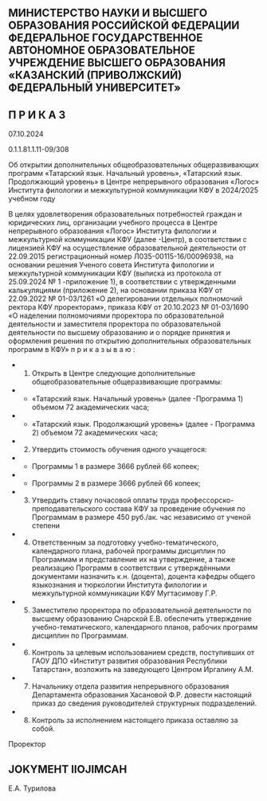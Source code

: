 <!-- image -->

## МИНИСТЕРСТВО НАУКИ И ВЫСШЕГО ОБРАЗОВАНИЯ РОССИЙСКОЙ ФЕДЕРАЦИИ ФЕДЕРАЛЬНОЕ ГОСУДАРСТВЕННОЕ АВТОНОМНОЕ ОБРАЗОВАТЕЛЬНОЕ УЧРЕЖДЕНИЕ ВЫСШЕГО ОБРАЗОВАНИЯ «КАЗАНСКИЙ (ПРИВОЛЖСКИЙ) ФЕДЕРАЛЬНЫЙ УНИВЕРСИТЕТ»

## П Р И К А З

07.10.2024

0.1.1.81.1.11-09/308

Об открытии дополнительных общеобразовательных общеразвивающих программ «Татарский язык. Начальный уровень», «Татарский язык. Продолжающий уровень» в Центре непрерывного образования «Логос» Института филологии и межкультурной коммуникации КФУ в 2024/2025 учебном году

В  целях  удовлетворения  образовательных  потребностей  граждан  и  юридических лиц, организации учебного процесса в Центре непрерывного образования «Логос» Института филологии и межкультурной коммуникации КФУ (далее -Центр), в соответствии с лицензией КФУ  на осуществление образовательной деятельности от 22.09.2015  регистрационный  номер  Л035-00115-16/00096938,  на  основании  решения Ученого совета Института филологии и межкультурной коммуникации КФУ (выписка из протокола от 25.09.2024 № 1 -приложение 1), в соответствии с утвержденными калькуляциями  (приложение 2),  на  основании  приказа  КФУ  от 22.09.2022  № 01-03/1261 «О делегировании  отдельных  полномочий  ректора  КФУ  проректорам»,  приказа  КФУ от 20.10.2023  № 01-03/1690  «О наделении полномочиями проректора по образовательной деятельности  и  заместителя  проректора  по образовательной  деятельности  по  высшему образованию и о порядке принятия и оформления решения по открытию дополнительных образовательных программ в КФУ» п р и к а з ы в а ю :

- 1. Открыть в Центре следующие дополнительные общеобразовательные общеразвивающие программы:
- - «Татарский язык. Начальный уровень» (далее -Программа 1) объемом 72 академических часа;
- - «Татарский  язык.  Продолжающий  уровень»  (далее  -  Программа  2)  объемом 72 академических часа;
- 2. Утвердить стоимость обучения одного учащегося:

- - Программы 1 в размере 3666 рублей 66 копеек;
- - Программы 2 в размере 3666 рублей 66 копеек;
- 3. Утвердить  ставку  почасовой  оплаты  труда  профессорско-преподавательского состава КФУ  за проведение обучения по Программам в размере 450 руб./ак. час независимо от ученой степени
- 4. Ответственным за подготовку учебно-тематического, календарного плана, рабочей  программы  дисциплин  по  Программам  и  представление  их  на  утверждение, а также реализацию Программ в соответствии с утверждёнными документами назначить к.н. (доцента), доцента кафедры общего языкознания и тюркологии Института филологии и межкультурной коммуникации КФУ Мугтасимову Г.Р.
- 5. Заместителю проректора по образовательной деятельности по высшему образованию Снарской Е.В. обеспечить утверждение учебно-тематического, календарного планов, рабочих программ дисциплин по Программам.
- 6. Контроль  за  целевым  использованием  средств,  поступивших  от  ГАОУ  ДПО «Институт  развития  образования  Республики  Татарстан»,  возложить  на  заведующего Центром Иргалину А.М.
- 7. Начальнику отдела развития непрерывного образования Департамента образования  Хасановой Ф.Р.  довести  настоящий  приказ  до  сведения  руководителей структурных подразделений.
- 8. Контроль за исполнением настоящего приказа оставляю за собой.

Проректор

## JOKYMEHT IIOJIMCAH

Е.А. Турилова